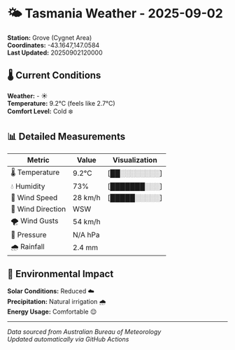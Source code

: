 # 🌤️ Tasmania Weather - 2025-09-02

**Station:** Grove (Cygnet Area)  
**Coordinates:** -43.1647,147.0584  
**Last Updated:** 20250902120000

## 🌡️ Current Conditions

**Weather:** - ☀️  
**Temperature:** 9.2°C (feels like 2.7°C)  
**Comfort Level:** Cold ❄️

## 📊 Detailed Measurements

| Metric | Value | Visualization |
|--------|-------|---------------|
| 🌡️ Temperature | 9.2°C | [██░░░░░░░░] |
| 💧 Humidity | 73% | [███████░░░] |
| 💨 Wind Speed | 28 km/h | [█████░░░░░] |
| 🧭 Wind Direction | WSW | |
| 🌪️ Wind Gusts | 54 km/h | |
| 🔽 Pressure | N/A hPa | |
| 🌧️ Rainfall | 2.4 mm | |

## 🌱 Environmental Impact

**Solar Conditions:** Reduced ☁️  
**Precipitation:** Natural irrigation 🌧️  
**Energy Usage:** Comfortable 😌

---
*Data sourced from Australian Bureau of Meteorology*  
*Updated automatically via GitHub Actions*
